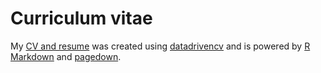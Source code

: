# Curriculum vitae

My [CV and resume](https://dzhang32.github.io/cv/) was created using [datadrivencv](http://nickstrayer.me/datadrivencv/) and is powered by [R Markdown](https://rmarkdown.rstudio.com) and [pagedown](https://pagedown.rbind.io).
